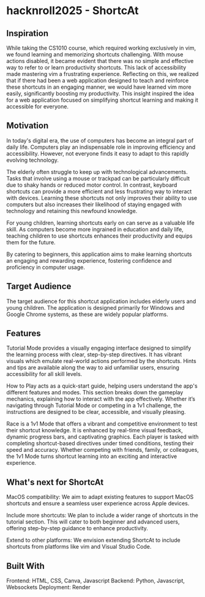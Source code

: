 # hacknroll2025 - ShortcAt
## Inspiration
While taking the CS1010 course, which required working exclusively in vim, we found learning and memorizing shortcuts challenging. With mouse actions disabled, it became evident that there was no simple and effective way to refer to or learn productivity shortcuts. This lack of accessibility made mastering vim a frustrating experience. Reflecting on this, we realized that if there had been a web application designed to teach and reinforce these shortcuts in an engaging manner, we would have learned vim more easily, significantly boosting my productivity. This insight inspired the idea for a web application focused on simplifying shortcut learning and making it accessible for everyone.

## Motivation
In today's digital era, the use of computers has become an integral part of daily life. Computers play an indispensable role in improving efficiency and accessibility. However, not everyone finds it easy to adapt to this rapidly evolving technology.

The elderly often struggle to keep up with technological advancements. Tasks that involve using a mouse or trackpad can be particularly difficult due to shaky hands or reduced motor control. In contrast, keyboard shortcuts can provide a more efficient and less frustrating way to interact with devices. Learning these shortcuts not only improves their ability to use computers but also increases their likelihood of staying engaged with technology and retaining this newfound knowledge.

For young children, learning shortcuts early on can serve as a valuable life skill. As computers become more ingrained in education and daily life, teaching children to use shortcuts enhances their productivity and equips them for the future.

By catering to beginners, this application aims to make learning shortcuts an engaging and rewarding experience, fostering confidence and proficiency in computer usage.

## Target Audience
The target audience for this shortcut application includes elderly users and young children. The application is designed primarily for Windows and Google Chrome systems, as these are widely popular platforms.

## Features
Tutorial Mode provides a visually engaging interface designed to simplify the learning process with clear, step-by-step directives. It has vibrant visuals which emulate real-world actions performed by the shortcuts.  Hints and tips are available along the way to aid unfamiliar users, ensuring accessibility for all skill levels.

How to Play acts as a quick-start guide, helping users understand the app's different features and modes. This section breaks down the gameplay mechanics, explaining how to interact with the app effectively. Whether it’s navigating through Tutorial Mode or competing in a 1v1 challenge, the instructions are designed to be clear, accessible, and visually pleasing. 

Race is a 1v1 Mode that offers a vibrant and competitive environment to test their shortcut knowledge. It is enhanced by real-time visual feedback, dynamic progress bars, and captivating graphics. Each player is tasked with completing shortcut-based directives under timed conditions, testing their speed and accuracy. Whether competing with friends, family, or colleagues, the 1v1 Mode turns shortcut learning into an exciting and interactive experience.

## What's next for ShortcAt
MacOS compatibility: We aim to adapt existing features to support MacOS shortcuts and ensure a seamless user experience across Apple devices.

Include more shortcuts: We plan to include a wider range of shortcuts in the tutorial section. This will cater to both beginner and advanced users, offering step-by-step guidance to enhance productivity.

Extend to other platforms: We envision extending ShortcAt to include shortcuts from platforms like vim and Visual Studio Code.

## Built With
Frontend: HTML, CSS, Canva, Javascript
Backend: Python, Javascript, Websockets
Deployment: Render
